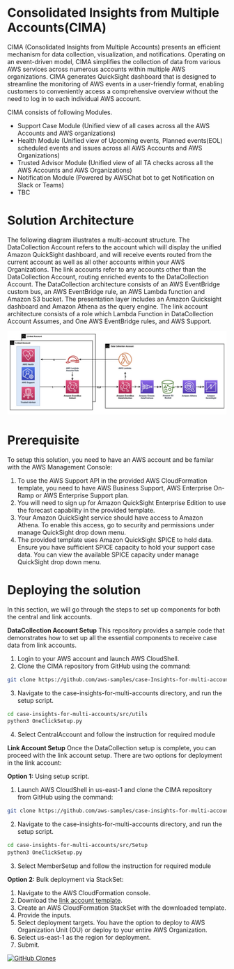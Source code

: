 # Consolidated Insights from Multiple Accounts(CIMA)

CIMA (Consolidated Insights from Multiple Accounts) presents an efficient mechanism for data collection, visualization, and notifications. Operating on an event-driven model, CIMA simplifies the collection of data from various AWS services across numerous accounts within multiple AWS organizations. CIMA generates QuickSight dashboard that is designed to streamline the monitoring of AWS events in a user-friendly format, enabling customers to conveniently access a comprehensive overview without the need to log in to each individual AWS account. 

CIMA consists of following Modules.

* Support Case Module (Unified view of all cases across all the AWS Accounts and AWS organizations)
* Health Module (Unified view of Upcoming events, Planned events(EOL) scheduled events and issues across all AWS Accounts and AWS Organizations)
* Trusted Advisor Module (Unified view of all TA checks across all the AWS Accounts and AWS Organizations)
* Notification Module (Powered by AWSChat bot to get Notification on Slack or Teams)
* TBC
 
# Solution Architecture

The following diagram illustrates a multi-account structure. The DataCollection Account refers to the account which will display the unified Amazon QuickSight dashboard, and will receive events routed from the current account as well as all other accounts within your AWS Organizations. The link accounts refer to any accounts other than the DataCollection Account, routing enriched events to the DataCollection Account. The DataCollection architecture consists of an AWS EventBridge custom bus, an AWS EventBridge rule, an AWS Lambda function and Amazon S3 bucket. The presentation layer includes an Amazon Quicksight dashboard and Amazon Athena as the query engine. The link account architecture consists of a role which Lambda Function in DataCollection Account Assumes, and One AWS EventBridge rules, and AWS Support.

 ![ALT](img/cima-arch-v1.jpg)


# Prerequisite
To setup this solution, you need to have an AWS account and be familar with the AWS Management Console:
1.	To use the AWS Support API in the provided AWS CloudFormation template, you need to have AWS Business Support, AWS Enterprise On-Ramp or AWS Enterprise Support plan. 
2.	You will need to sign up for Amazon QuickSight Enterprise Edition to use the forecast capability in the provided template. 
3.	Your Amazon QuickSight service should have access to Amazon Athena. To enable this access, go to security and permissions under manage QuickSight drop down menu. 
4.	The provided template uses Amazon QuickSight SPICE to hold data. Ensure you have sufficient SPICE capacity to hold your support case data. You can view the available SPICE capacity under manage QuickSight drop down menu.

# Deploying the solution
In this section, we will go through the steps to set up components for both the central and link accounts.

**DataCollection Account Setup**
This repository provides a sample code that demonstrates how to set up all the essential components to receive case data from link accounts. 
1.	Login to your AWS account and launch AWS CloudShell.
2.	Clone the CIMA repository from GitHub using the command:

```bash
git clone https://github.com/aws-samples/case-Insights-for-multi-accounts.git
```

3.	Navigate to the case-insights-for-multi-accounts directory, and run the setup script.

```bash
cd case-insights-for-multi-accounts/src/utils
python3 OneClickSetup.py
```

4. Select CentralAccount and follow the instruction for required module

**Link Account Setup**
Once the DataCollection setup is complete, you can proceed with the link account setup. There are two options for deployment in the link account: 

**Option 1:** Using setup script.
1.	Launch AWS CloudShell in us-east-1 and clone the CIMA repository from GitHub using the command:

```bash
git clone https://github.com/aws-samples/case-insights-for-multi-accounts.git
```

2.	Navigate to the case-insights-for-multi-accounts directory, and run the setup script.

```bash
cd case-insights-for-multi-accounts/src/Setup
python3 OneClickSetup.py
```

3. Select MemberSetup and follow the instruction for required module

**Option 2:** Bulk deployment via StackSet:
1.	Navigate to the AWS CloudFormation console. 
2.	Download the [link account template](https://github.com/aws-samples/case-insights-for-multi-accounts/blob/main/README.md).
3.	Create an AWS CloudFormation StackSet with the downloaded template.
4.	Provide the inputs.
5.	Select deployment targets. You have the option to deploy to AWS Organization Unit (OU) or deploy to your entire AWS Organization.
6.	Select us-east-1 as the region for deployment.
7.	Submit.


[![GitHub Clones](https://img.shields.io/badge/dynamic/json?color=success&label=Clone&query=count&url=https://gist.githubusercontent.com/bajwkanw/40d4153b23c3261757ed99b435f225b0/raw/clone.json&logo=github)](https://github.com/aws-samples/case-insights-for-multi-accounts)
